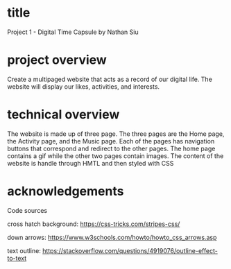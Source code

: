 # title
Project 1 - Digital Time Capsule
by Nathan Siu

# project overview
Create a multipaged website that acts as a record of our digital life. The website will display our likes, activities, and interests.

# technical overview
The website is made up of three page. The three pages are the Home page, the Activity page, and the Music page. Each of the pages has navigation buttons that correspond and redirect to the other pages. The home page contains a gif while the other two pages contain images. The content of the website is handle through HMTL and then styled with CSS

# acknowledgements

Code sources

cross hatch background:
https://css-tricks.com/stripes-css/

down arrows:
https://www.w3schools.com/howto/howto_css_arrows.asp

text outline:
https://stackoverflow.com/questions/4919076/outline-effect-to-text